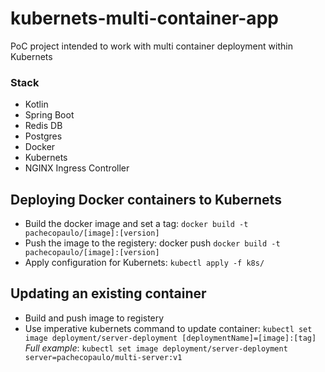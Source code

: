 # kubernets-multi-container-app

PoC project intended to work with multi container deployment within Kubernets

### Stack
   * Kotlin
   * Spring Boot
   * Redis DB
   * Postgres
   * Docker
   * Kubernets
   * NGINX Ingress Controller

## Deploying Docker containers to Kubernets 

* Build the docker image and set a tag: `docker build -t pachecopaulo/[image]:[version]`
* Push the image to the registery: docker push `docker build -t pachecopaulo/[image]:[version]`
* Apply configuration for Kubernets: `kubectl apply -f k8s/`

## Updating an existing container 
* Build and push image to registery
* Use imperative kubernets command to update container: `kubectl set image deployment/server-deployment [deploymentName]=[image]:[tag]` *Full example*: `kubectl set image deployment/server-deployment server=pachecopaulo/multi-server:v1`
